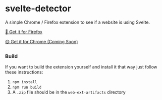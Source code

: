 # svelte-detector

A simple Chrome / Firefox extension to see if a website is using Svelte.

[🦊 Get it for Firefox](https://addons.mozilla.org/en-US/firefox/addon/svelte-detector/)

[🟡 Get it for Chrome (Coming Soon)](https://github.com/alb/svelte-detector/)

### Build
If you want to build the extension yourself and install it that way just follow these instructions:
1. `npm install`
2. `npm run build`
3. A `.zip` file should be in the `web-ext-artifacts` directory
